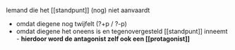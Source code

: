 Iemand die het [[standpunt]] (nog) niet aanvaardt
- omdat diegene nog twijfelt (?+p / ?-p)
- omdat diegene het oneens is en tegenovergesteld [[standpunt]] inneemt - **hierdoor word de antagonist zelf ook een [[protagonist]]**